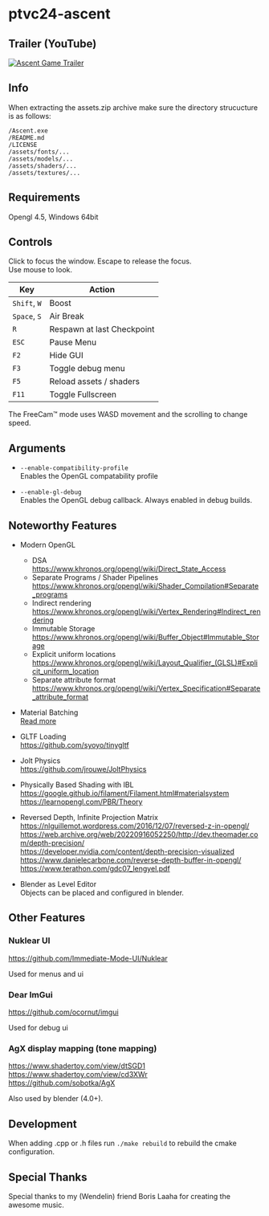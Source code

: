 # ptvc24-ascent

## Trailer (YouTube)
[![Ascent Game Trailer](http://img.youtube.com/vi/yGkNzov98J8/0.jpg)](https://www.youtube.com/watch?v=yGkNzov98J8)

## Info

When extracting the assets.zip archive make sure the directory strucucture is as follows:
```
/Ascent.exe
/README.md
/LICENSE
/assets/fonts/...
/assets/models/...
/assets/shaders/...
/assets/textures/...

```

## Requirements

Opengl 4.5, Windows 64bit

## Controls

Click to focus the window. Escape to release the focus.  
Use mouse to look.  

| Key          | Action                     |
| ------------ | -------------------------- |
| `Shift`, `W` | Boost                      |
| `Space`, `S` | Air Break                  |
| `R`          | Respawn at last Checkpoint |
| `ESC`        | Pause Menu                 |
| `F2`         | Hide GUI                   |
| `F3`         | Toggle debug menu          |
| `F5`         | Reload assets / shaders    |
| `F11`        | Toggle Fullscreen          |

The FreeCam™ mode uses WASD movement and the scrolling to change speed.

## Arguments
- `--enable-compatibility-profile`  
Enables the OpenGL compatability profile

- `--enable-gl-debug`  
Enables the OpenGL debug callback. Always enabled in debug builds.

## Noteworthy Features

- Modern OpenGL  
  - DSA  
  https://www.khronos.org/opengl/wiki/Direct_State_Access
  - Separate Programs / Shader Pipelines  
  https://www.khronos.org/opengl/wiki/Shader_Compilation#Separate_programs
  - Indirect rendering  
  https://www.khronos.org/opengl/wiki/Vertex_Rendering#Indirect_rendering
  - Immutable Storage  
  https://www.khronos.org/opengl/wiki/Buffer_Object#Immutable_Storage  
  - Explicit uniform locations  
  https://www.khronos.org/opengl/wiki/Layout_Qualifier_(GLSL)#Explicit_uniform_location
  - Separate attribute format  
  https://www.khronos.org/opengl/wiki/Vertex_Specification#Separate_attribute_format

- Material Batching  
[Read more](./docs/Rendering.md)

- GLTF Loading  
https://github.com/syoyo/tinygltf

- Jolt Physics  
https://github.com/jrouwe/JoltPhysics

- Physically Based Shading with IBL  
https://google.github.io/filament/Filament.html#materialsystem  
https://learnopengl.com/PBR/Theory

- Reversed Depth, Infinite Projection Matrix  
https://nlguillemot.wordpress.com/2016/12/07/reversed-z-in-opengl/  
https://web.archive.org/web/20220916052250/http://dev.theomader.com/depth-precision/  
https://developer.nvidia.com/content/depth-precision-visualized  
https://www.danielecarbone.com/reverse-depth-buffer-in-opengl/  
https://www.terathon.com/gdc07_lengyel.pdf

- Blender as Level Editor  
Objects can be placed and configured in blender.

## Other Features

### Nuklear UI
https://github.com/Immediate-Mode-UI/Nuklear

Used for menus and ui

### Dear ImGui
https://github.com/ocornut/imgui

Used for debug ui

### AgX display mapping (tone mapping)
https://www.shadertoy.com/view/dtSGD1  
https://www.shadertoy.com/view/cd3XWr  
https://github.com/sobotka/AgX  

Also used by blender (4.0+).

## Development

When adding .cpp or .h files run `./make rebuild` to rebuild the cmake configuration.

## Special Thanks

Special thanks to my (Wendelin) friend Boris Laaha for creating the awesome music. 